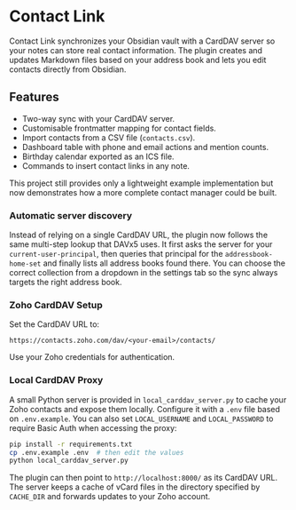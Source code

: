 # Contact Link

Contact Link synchronizes your Obsidian vault with a CardDAV server so your notes can store real contact information. The plugin creates and updates Markdown files based on your address book and lets you edit contacts directly from Obsidian.

## Features

- Two-way sync with your CardDAV server.
- Customisable frontmatter mapping for contact fields.
- Import contacts from a CSV file (`contacts.csv`).
- Dashboard table with phone and email actions and mention counts.
- Birthday calendar exported as an ICS file.
- Commands to insert contact links in any note.

This project still provides only a lightweight example implementation but now demonstrates how a more complete contact manager could be built.

### Automatic server discovery

Instead of relying on a single CardDAV URL, the plugin now follows the same
multi-step lookup that DAVx5 uses. It first asks the server for your
`current-user-principal`, then queries that principal for the
`addressbook-home-set` and finally lists all address books found there. You can
choose the correct collection from a dropdown in the settings tab so the sync
always targets the right address book.

### Zoho CardDAV Setup

Set the CardDAV URL to:

```
https://contacts.zoho.com/dav/<your-email>/contacts/
```

Use your Zoho credentials for authentication.

### Local CardDAV Proxy

A small Python server is provided in `local_carddav_server.py` to cache your Zoho
contacts and expose them locally. Configure it with a `.env` file based on
`.env.example`.  You can also set `LOCAL_USERNAME` and `LOCAL_PASSWORD` to
require Basic Auth when accessing the proxy:

```bash
pip install -r requirements.txt
cp .env.example .env  # then edit the values
python local_carddav_server.py
```

The plugin can then point to `http://localhost:8000/` as its CardDAV URL. The
server keeps a cache of vCard files in the directory specified by `CACHE_DIR`
and forwards updates to your Zoho account.
